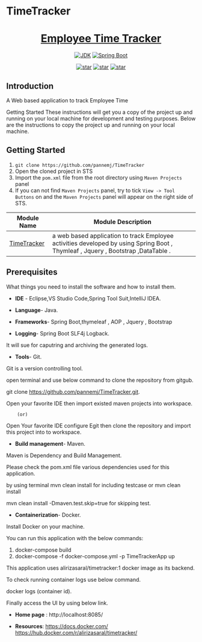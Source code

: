 # TimeTracker
<h1 align="center"><a href="https://github.com/pannemj/TimeTracker" target="_blank">Employee Time Tracker</a></h1>

<p align="center">
  <a href="https://www.oracle.com/technetwork/java/javase/downloads/index.html"><img alt="JDK" src="https://img.shields.io/badge/JDK-1.8.0_162-orange.svg"/></a>
  <a href="https://docs.spring.io/spring-boot/docs/2.1.0.RELEASE/reference/html/"><img alt="Spring Boot" src="https://img.shields.io/badge/Spring Boot-2.1.0.RELEASE-brightgreen.svg"/></a>
</p>

<p align="center">
  <a href="https://github.com/balaji-singh/employee-time-tracker/stargazers"><img alt="star" src="https://img.shields.io/github/stars/balaji-singh/employee-time-tracker.svg?label=Stars&style=social"/></a>
  <a href="https://github.com/balaji-singh/employee-time-tracker/network/members"><img alt="star" src="https://img.shields.io/github/forks/balaji-singh/employee-time-tracker.svg?label=Fork&style=social"/></a>
  <a href="https://github.com/balaji-singh/employee-time-tracker/watchers"><img alt="star" src="https://img.shields.io/github/watchers/balaji-singh/employee-time-tracker.svg?label=Watch&style=social"/></a>
</p>

## Introduction
A Web based application to track Employee Time

Getting Started
These instructions will get you a copy of the project up and running on your local machine for development and testing purposes.
Below are the instructions to copy the project up and running on your local machine.

## Getting Started

1. `git clone https://github.com/pannemj/TimeTracker`
2. Open the cloned project in STS
3. Import the `pom.xml` file from the root directory using `Maven Projects` panel
4. If you can not find `Maven Projects` panel, try to tick `View -> Tool Buttons` on and the `Maven Projects` panel will appear on the right side of STS.

| Module Name                                                  | Module Description                                           |
| ------------------------------------------------------------ | ------------------------------------------------------------ |
| [TimeTracker](./TimeTracker) | a web based application to track Employee activities developed by using Spring Boot , Thymleaf , Jquery , Bootstrap ,DataTable .                                           |

## Prerequisites
What things you need to install the software and how to install them.

- **IDE** - Eclipse,VS Studio Code,Spring Tool Suit,IntelliJ IDEA. 

- **Language**- Java.

- **Frameworks**- Spring Boot,thymeleaf , AOP , Jquery , Bootstrap

- **Logging**- Spring Boot SLF4j Logback.

It will sue for caputring and archiving the generated logs.

- **Tools**- Git.

Git is a version controlling tool. 

open terminal and use below  command to clone the repository from gitgub.

git clone https://github.com/pannemj/TimeTracker.git.

Open your favorite IDE then import existed maven projects into workspace. 

        (or)

Open Your favorite IDE configure Egit then clone the repository and import this project into to workspace.


- **Build management**- Maven.

Maven is  Dependency and Build Management.

Please check the pom.xml file various dependencies used for this application.

by using terminal mvn clean install for including testcase or mvn clean install 

mvn clean install -Dmaven.test.skip=true for skipping test.

- **Containerization**- Docker.

Install Docker on your machine.

You can run this application with the below commands:
 1. docker-compose build
 2. docker-compose -f docker-compose.yml -p TimeTrackerApp up

This application uses alirizasaral/timetracker:1 docker image as its backend.

To check running container logs use below command.

docker logs (container id).

Finally access the UI by using below link.    

- **Home page** : http://localhost:8085/

- **Resources**: https://docs.docker.com/
                 https://hub.docker.com/r/alirizasaral/timetracker/




